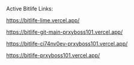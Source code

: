 Active Bitlife Links:

https://bitlife-lime.vercel.app/

https://bitlife-git-main-prxyboss101.vercel.app/

https://bitlife-ci74nv0ev-prxyboss101.vercel.app/

https://bitlife-prxyboss101.vercel.app/
